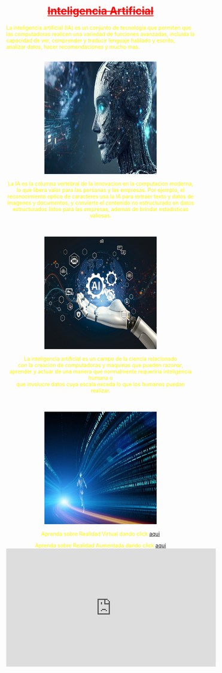 <html>
  <head>
    <title>INTELIGENCIA ARTIFICIAL</title>
  </head>
  <body background="Cielo.jpg">
    <h1 style ="color:red"; font size ="26 px"; font style ="arial"; align ="center"><u><del>Inteligencia Artificial</del></u></h1>
    <p style ="color:#FFF700"; font size ="14 px"; font style ="arial">La inteligencia artificial (IA) es un conjunto de tecnologia que permiten que las computadoras realicen una variedad de funciones avanzadas, incluida la capacidad de ver, comprender y traducir lenguaje hablado y escrito, analizar datos, hacer recomendaciones y mucho mas.
    <br>
    <br>
    <center><img src ="inteligencia artificial1.jpg"; width ="300 px"; height ="300">
    <p style ="color:#FFF700"; font size ="14 px"; font style ="arial">La IA es la columna vertebral de la innovacion en la computacion moderna, lo que libera valor para las personas y las empresas. Por ejemplo, el reconocimiento optico de caracteres usa la IA para extraer texto y datos de imagenes y documentos, y convierte el contenido no estructurado en datos estructurados listos para las empresas, ademas de brindar estadisticas valiosas.
    <br>
    <br>
    <br> 
    <center><img src ="ia2.jpg"; width ="300 px"; height ="300">
    <p style ="color:#FFF700"; font size ="14 px"; font style ="arial"; align ="center">La inteligencia artificial es un campo de la ciencia relacionado 
    <br>con la creacion de computadoras y maquinas que pueden razonar, aprender y actuar de una manera que normalmente requeriria inteligencia humana o
    <br>que involucre datos cuya escala exceda lo que los humanos puedan realizar.
    <br>
    <br>
    <br>
    <center><img src ="ia3.jpg"; width ="300 px"; height ="300">
    <br>
    <p style ="color:#FFF700"; font size ="14 px"; font style ="arial"; align ="center">Aprenda sobre Realidad Virtual dando click <a href ="file:///C:/Users/HOME/Desktop/paginas%20web/realidad%20virtual.html">aqui</a>
    <p style ="color:#FFF700"; font size ="14 px"; font style ="arial"; align ="center">Aprenda sobre Realidad Aumentada dando click <a href ="file:///C:/Users/HOME/Desktop/paginas%20web/realidad%20aumentada.html">aqui</a>
    <br><iframe width="560" height="315" src="https://www.youtube.com/embed/6HnHPqm7XV8?si=_CiZDnAgNin6ZiqA" title="YouTube video player" frameborder="0" allow="accelerometer; autoplay; clipboard-write; encrypted-media; gyroscope; picture-in-picture; web-share" referrerpolicy="strict-origin-when-cross-origin" allowfullscreen></iframe>
   </body>
</html>

